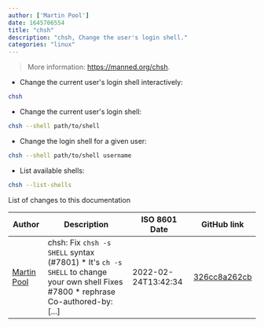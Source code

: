 ```yaml
---
author: ['Martin Pool']
date: 1645706554
title: "chsh"
description: "chsh, Change the user's login shell."
categories: "linux"
---
```

> More information: <https://manned.org/chsh>.

- Change the current user's login shell interactively:

```bash
chsh
```

- Change the current user's login shell:

```bash
chsh --shell path/to/shell
```

- Change the login shell for a given user:

```bash
chsh --shell path/to/shell username
```

- List available shells:

```bash
chsh --list-shells
```
List of changes to this documentation


Author | Description | ISO 8601 Date | GitHub link
------|-----|-----|-----
[Martin Pool](mailto:mbp@sourcefrog.net) | chsh: Fix `chsh -s SHELL` syntax (#7801) * It's `ch -s SHELL` to change your own shell Fixes #7800 * rephrase Co-authored-by: [...] | 2022-02-24T13:42:34 | [326cc8a262cb](https://github.com/tldr-pages/tldr/commit/326cc8a262cbad579a1f1f858df768c00eb46518)

